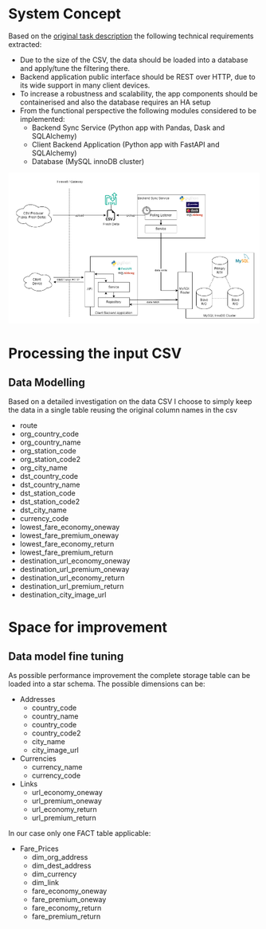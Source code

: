 # System Concept

Based on the [original task description](../resources/README.md) the following technical requirements extracted: 

- Due to the size of the CSV, the data should be loaded into a database and apply/tune the filtering there.
- Backend application public interface should be REST over HTTP, due to its wide support in many client devices.
- To increase a robustness and scalability, the app components should be containerised and also the database requires an HA setup
- From the functional perspective the following modules considered to be implemented:
    - Backend Sync Service (Python app with Pandas, Dask and SQLAlchemy)
    - Client Backend Application (Python app with FastAPI and SQLAlchemy)
    - Database (MySQL innoDB cluster)
  
![System Concept](system-concept.png)

# Processing the input CSV

## Data Modelling
Based on a detailed investigation on the data CSV I choose to simply keep the data in a single table reusing the original column names in the csv
- route
- org_country_code
- org_country_name
- org_station_code
- org_station_code2
- org_city_name
- dst_country_code
- dst_country_name
- dst_station_code
- dst_station_code2
- dst_city_name
- currency_code
- lowest_fare_economy_oneway
- lowest_fare_premium_oneway
- lowest_fare_economy_return
- lowest_fare_premium_return
- destination_url_economy_oneway
- destination_url_premium_oneway
- destination_url_economy_return
- destination_url_premium_return
- destination_city_image_url




# Space for improvement

## Data model fine tuning
As possible performance improvement the complete storage table can be loaded into a star schema. The possible dimensions can be: 
- Addresses
    - country_code
    - country_name
    - country_code
    - country_code2
    - city_name
    - city_image_url
- Currencies
  - currency_name 
  - currency_code
- Links
  - url_economy_oneway
  - url_premium_oneway
  - url_economy_return
  - url_premium_return

In our case only one FACT table applicable:
- Fare_Prices
  - dim_org_address
  - dim_dest_address
  - dim_currency
  - dim_link
  - fare_economy_oneway
  - fare_premium_oneway
  - fare_economy_return
  - fare_premium_return